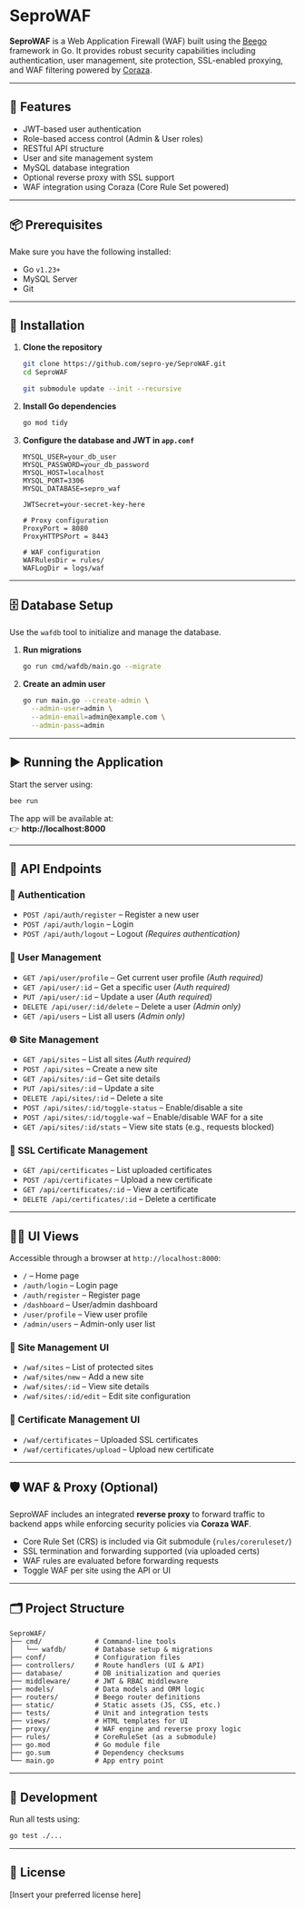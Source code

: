 # SeproWAF

**SeproWAF** is a Web Application Firewall (WAF) built using the [Beego](https://beego.me/) framework in Go. It provides robust security capabilities including authentication, user management, site protection, SSL-enabled proxying, and WAF filtering powered by [Coraza](https://www.coraza.io/).

---

## 🚀 Features

- JWT-based user authentication  
- Role-based access control (Admin & User roles)  
- RESTful API structure  
- User and site management system  
- MySQL database integration  
- Optional reverse proxy with SSL support  
- WAF integration using Coraza (Core Rule Set powered)

---

## 📦 Prerequisites

Make sure you have the following installed:

- Go `v1.23+`  
- MySQL Server  
- Git  

---

## 🔧 Installation

1. **Clone the repository**
   ```bash
   git clone https://github.com/sepro-ye/SeproWAF.git
   cd SeproWAF

   git submodule update --init --recursive
   ```

2. **Install Go dependencies**
   ```bash
   go mod tidy
   ```

3. **Configure the database and JWT in `app.conf`**
   ```
   MYSQL_USER=your_db_user
   MYSQL_PASSWORD=your_db_password
   MYSQL_HOST=localhost
   MYSQL_PORT=3306
   MYSQL_DATABASE=sepro_waf

   JWTSecret=your-secret-key-here

   # Proxy configuration
   ProxyPort = 8080
   ProxyHTTPSPort = 8443

   # WAF configuration
   WAFRulesDir = rules/
   WAFLogDir = logs/waf
   ```

---

## 🗄️ Database Setup

Use the `wafdb` tool to initialize and manage the database.

1. **Run migrations**
   ```bash
   go run cmd/wafdb/main.go --migrate
   ```

2. **Create an admin user**
   ```bash
   go run main.go --create-admin \
     --admin-user=admin \
     --admin-email=admin@example.com \
     --admin-pass=admin
   ```

---

## ▶️ Running the Application

Start the server using:

```bash
bee run
```

The app will be available at:  
👉 **http://localhost:8000**

---

## 📡 API Endpoints

### 🔐 Authentication
- `POST /api/auth/register` – Register a new user  
- `POST /api/auth/login` – Login  
- `POST /api/auth/logout` – Logout *(Requires authentication)*

### 👤 User Management
- `GET /api/user/profile` – Get current user profile *(Auth required)*  
- `GET /api/user/:id` – Get a specific user *(Auth required)*  
- `PUT /api/user/:id` – Update a user *(Auth required)*  
- `DELETE /api/user/:id/delete` – Delete a user *(Admin only)*  
- `GET /api/users` – List all users *(Admin only)*

### 🌐 Site Management
- `GET /api/sites` – List all sites *(Auth required)*  
- `POST /api/sites` – Create a new site  
- `GET /api/sites/:id` – Get site details  
- `PUT /api/sites/:id` – Update a site  
- `DELETE /api/sites/:id` – Delete a site  
- `POST /api/sites/:id/toggle-status` – Enable/disable a site  
- `POST /api/sites/:id/toggle-waf` – Enable/disable WAF for a site  
- `GET /api/sites/:id/stats` – View site stats (e.g., requests blocked)

### 🔐 SSL Certificate Management
- `GET /api/certificates` – List uploaded certificates  
- `POST /api/certificates` – Upload a new certificate  
- `GET /api/certificates/:id` – View a certificate  
- `DELETE /api/certificates/:id` – Delete a certificate

---

## 🧑‍💻 UI Views

Accessible through a browser at `http://localhost:8000`:

- `/` – Home page  
- `/auth/login` – Login page  
- `/auth/register` – Register page  
- `/dashboard` – User/admin dashboard  
- `/user/profile` – View user profile  
- `/admin/users` – Admin-only user list

### 🔧 Site Management UI
- `/waf/sites` – List of protected sites  
- `/waf/sites/new` – Add a new site  
- `/waf/sites/:id` – View site details  
- `/waf/sites/:id/edit` – Edit site configuration

### 🔐 Certificate Management UI
- `/waf/certificates` – Uploaded SSL certificates  
- `/waf/certificates/upload` – Upload new certificate

---

## 🛡️ WAF & Proxy (Optional)

SeproWAF includes an integrated **reverse proxy** to forward traffic to backend apps while enforcing security policies via **Coraza WAF**.

- Core Rule Set (CRS) is included via Git submodule (`rules/coreruleset/`)
- SSL termination and forwarding supported (via uploaded certs)
- WAF rules are evaluated before forwarding requests
- Toggle WAF per site using the API or UI

---

## 🗂️ Project Structure

```
SeproWAF/
├── cmd/             # Command-line tools
│   └── wafdb/       # Database setup & migrations
├── conf/            # Configuration files
├── controllers/     # Route handlers (UI & API)
├── database/        # DB initialization and queries
├── middleware/      # JWT & RBAC middleware
├── models/          # Data models and ORM logic
├── routers/         # Beego router definitions
├── static/          # Static assets (JS, CSS, etc.)
├── tests/           # Unit and integration tests
├── views/           # HTML templates for UI
├── proxy/           # WAF engine and reverse proxy logic
├── rules/           # CoreRuleSet (as a submodule)
├── go.mod           # Go module file
├── go.sum           # Dependency checksums
└── main.go          # App entry point
```

---

## 🧪 Development

Run all tests using:

```bash
go test ./...
```

---

## 📄 License

[Insert your preferred license here]
```